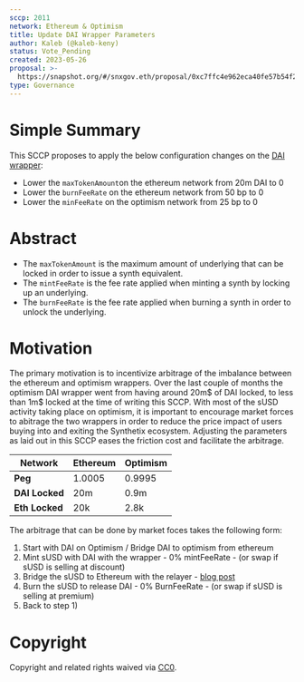 ```yaml
---
sccp: 2011
network: Ethereum & Optimism
title: Update DAI Wrapper Parameters
author: Kaleb (@kaleb-keny)
status: Vote_Pending
created: 2023-05-26
proposal: >-
  https://snapshot.org/#/snxgov.eth/proposal/0xc7ffc4e962eca40fe57b54f28c03dc6677a6445ac422c5e217997bdcdcbf0446
type: Governance
---
```


# Simple Summary

This SCCP proposes to apply the below configuration changes on the [DAI wrapper](https://wrappers.synthetix.io/):

- Lower the `maxTokenAmount`on the ethereum network from 20m DAI to 0
- Lower the `burnFeeRate` on the ethereum network from 50 bp to 0
- Lower the `minFeeRate` on the optimism network from 25 bp to 0

# Abstract

- The `maxTokenAmount` is the maximum amount of underlying that can be locked in order to issue a synth equivalent.
- The `mintFeeRate` is the fee rate applied when minting a synth by locking up an underlying.
- The `burnFeeRate` is the fee rate applied when burning a synth in order to unlock the underlying.

# Motivation

The primary motivation is to incentivize arbitrage of the imbalance between the ethereum and optimism wrappers. Over the last couple of months the optimism DAI wrapper went from having around 20m$ of DAI locked, to less than 1m$ locked at the time of writing this SCCP. With most of the sUSD activity taking place on optimism, it is important to encourage market forces to abitrage the two wrappers in order to reduce the price impact of users buying into and exiting the Synthetix ecosystem. Adjusting the parameters as laid out in this SCCP eases the friction cost and facilitate the arbitrage. 

| **Network**    	| Ethereum 	| Optimism 	|
|----------------	|----------	|----------	|
| **Peg**        	| 1.0005   	| 0.9995   	|
| **DAI Locked** 	| 20m      	| 0.9m     	|
| **Eth Locked** 	| 20k      	| 2.8k     	|

The arbitrage that can be done by market foces takes the following form:
1) Start with DAI on Optimism / Bridge DAI to optimism from ethereum
2) Mint sUSD with DAI with the wrapper - 0% mintFeeRate - (or swap if sUSD is selling at discount)
3) Bridge the sUSD to Ethereum with the relayer - [blog post](https://blog.synthetix.io/susd-bridge-enabled/)
4) Burn the sUSD to release DAI - 0% BurnFeeRate - (or swap if sUSD is selling at premium)
5) Back to step 1)

# Copyright

Copyright and related rights waived via [CC0](https://creativecommons.org/publicdomain/zero/1.0/).

